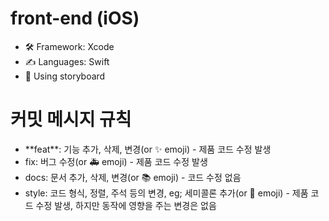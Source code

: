 # front-end (iOS)

<ul>
  <li>🛠️ Framework: Xcode</li>
  <li>✍️ Languages: Swift</li>
  <li>👀 Using storyboard</li>
</ul>

# 커밋 메시지 규칙
<ul>
  <li>**feat**: 기능 추가, 삭제, 변경(or ✨ emoji) - 제품 코드 수정 발생</li>
  <li>fix: 버그 수정(or 🚑 emoji) - 제품 코드 수정 발생</li>
  <li>docs: 문서 추가, 삭제, 변경(or 📚 emoji) - 코드 수정 없음</li>
  <li>style: 코드 형식, 정렬, 주석 등의 변경, eg; 세미콜론 추가(or 🎨 emoji) - 제품 코드 수정 발생, 하지만 동작에 영향을 주는 변경은 없음</li>
</ul>
